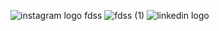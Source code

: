 ![instagram logo fdss](https://github.com/user-attachments/assets/4f3cad7c-3630-40e4-bd5a-2e09bf841822)
![fdss (1)](https://github.com/user-attachments/assets/2f929981-ac9d-4caf-88cd-d7e86197e86a)
![linkedin logo](https://github.com/user-attachments/assets/ffdfd598-e796-4ca3-b059-40c96fc1b01f)
